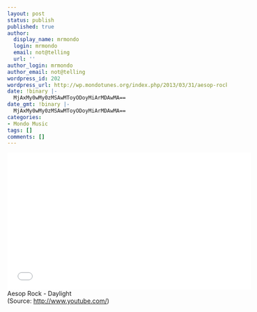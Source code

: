 ```yaml
---
layout: post
status: publish
published: true
author:
  display_name: mrmondo
  login: mrmondo
  email: not@telling
  url: ''
author_login: mrmondo
author_email: not@telling
wordpress_id: 202
wordpress_url: http://wp.mondotunes.org/index.php/2013/03/31/aesop-rock-daylight/
date: !binary |-
  MjAxMy0wMy0zMSAwMToyODoyMiArMDAwMA==
date_gmt: !binary |-
  MjAxMy0wMy0zMSAwMToyODoyMiArMDAwMA==
categories:
- Mondo Music
tags: []
comments: []
---
```

<iframe width="560" height="315" src="//www.youtube.com/embed/dd_W_x3nclY" frameborder="0"> </iframe>
Aesop Rock - Daylight
<div class="attribution">(<span>Source:</span> <a href="http://www.youtube.com/">http://www.youtube.com/</a>)</div>
